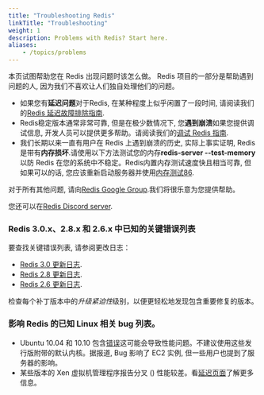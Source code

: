 ```yaml
---
title: "Troubleshooting Redis"
linkTitle: "Troubleshooting"
weight: 1
description: Problems with Redis? Start here.
aliases:
    - /topics/problems
---
```


本页试图帮助您在 Redis 出现问题时该怎么做。 Redis 项目的一部分是帮助遇到问题的人, 因为我们不喜欢让人们独自处理他们的问题。

*   如果您有**延迟问题**对于Redis, 在某种程度上似乎闲置了一段时间, 请阅读我们的[Redis 延迟故障排除指南](/topics/latency).
*   Redis稳定版本通常非常可靠, 但是在极少数情况下, 您**遇到崩溃**如果您提供调试信息, 开发人员可以提供更多帮助。请阅读我们的[调试 Redis 指南](/topics/debugging).
*   我们长期以来一直有用户在 Redis 上遇到崩溃的历史, 实际上事实证明, Redis是带有**内存损坏**.请使用以下方法测试您的内存**redis-server --test-memory**以防 Redis 在您的系统中不稳定。Redis内置内存测试速度快且相当可靠, 但如果可以的话, 您应该重新启动服务器并使用[内存测试86](http://memtest86.com).

对于所有其他问题, 请向[Redis Google Group](http://groups.google.com/group/redis-db).我们将很乐意为您提供帮助。

您还可以在[Redis Discord server](https://discord.gg/redis).

### Redis 3.0.x、2.8.x 和 2.6.x 中已知的关键错误列表

要查找关键错误列表, 请参阅更改日志：

*   [Redis 3.0 更新日志](https://raw.githubusercontent.com/redis/redis/3.0/00-RELEASENOTES).
*   [Redis 2.8 更新日志](https://raw.githubusercontent.com/redis/redis/2.8/00-RELEASENOTES).
*   [Redis 2.6 更新日志](https://raw.githubusercontent.com/redis/redis/2.6/00-RELEASENOTES).

检查每个补丁版本中的*升级紧迫性*级别，以便更轻松地发现包含重要修复的版本。

### 影响 Redis 的已知 Linux 相关 bug 列表。

*   Ubuntu 10.04 和 10.10 包含[错误](https://bugs.launchpad.net/ubuntu/+source/linux/+bug/666211)这可能会导致性能问题。不建议使用这些发行版附带的默认内核。据报道, Bug 影响了 EC2 实例, 但一些用户也提到了服务器的影响。
*   某些版本的 Xen 虚拟机管理程序报告分叉 ()  性能较差。看[延迟页面](/topics/latency)了解更多信息。
